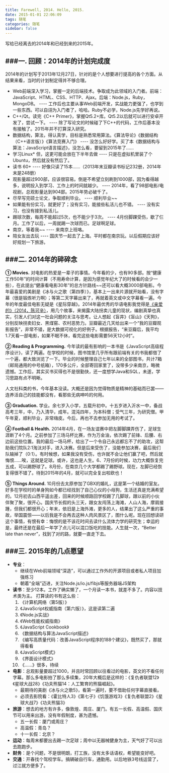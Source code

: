 ```yaml
---
title: Farewell, 2014. Hello, 2015.
date: 2015-01-01 22:06:09
tags: 随笔
categories: 随笔
sidebar: false
---
```

写给已经离去的2014年和已经到来的2015年。

<!-- more -->

###一. 回顾：2014年的计划完成度
---

2014年的计划写于2013年12月27日，针对的是个人想要进行提高的各个方面。从结果来看，当时的计划制定得并不够合理。

+ Web前端深入学习，掌握一定的后端技术。争取成为此领域的入门者。前端：JavaScript、HTML、CSS、HTTP、Ajax。后端：Node.js，Ruby，MongoDB。
    ---- 工作后也主要从事Web前端开发，实战能力更强了，也学到一些东西。可以自诩为入门者了，哈哈。Ruby不必学，Node.js先学好再说。
+ C++/Qt。读完《C++ Primer》，掌握Qt5.2+库。Qt5.2以后就可以进行安卓开发了，尝试一下。
    ---- 除了写论文的时候碰了下C++的代码，工作后基本没有接触了。2015年并不打算深入研究。
+ 数据结构，算法，得认真学，目标是熟悉常用算法。《算法导论》《数据结构（C++语言版）》《算法竞赛入门》
    ---- 没怎么好好学。买了本《数据结构与算法：JavaScript语言描述》，没怎么看，要留到2015年了……
+ 学习Linux* 但，这更可能会放在下半年去做
    ---- 只是在虚拟机里装了个Ubuntu，然后就没有然后了。
+ 读书 60+
    ---- 好像只读了15本……（2013年末豆瓣读书标记232册，2014年末是248册）
+ 观影量超过900部，应该很容易。倒是不希望立刻刷到1000部，因为看得越多，说明投入到学习、工作上的时间就越少。
    ---- 2014年，看了98部电影/电视剧，总观影量达到904部。2015年势必破千了。
+ 尽早写完硕士论文，争取顺利毕业。
    ---- 顺利毕业~~
+ 如果能有份实习，就更好了；没有实习，能接些私活儿也不错。
    ---- 没有实习，也没有接到私活儿。
+ 踢球次数，每周不能超过5次，也不能少于3次。
    ---- 4月份脚踝受伤，歇了仨月。工作了以后，一周就踢一次球而已。足球啊足球。
+ 南京，等着我~~
    ---- 来南京上班咯。
+ 陪女友出去玩
    ---- 国庆节一起去了上海。平时都在南京玩。以后假期应该好好规划一下旅游。

###二. 2014年的碎碎念
---
__① Movies.__  对电影的热爱是一辈子的事情。今年看的少，也有90多部。按“健康工作50年”的时间计算（不用寿命计算，是因为感觉年纪大了的时候看的会少一些），在此提出“健康看电影30年”的总方针路线~~还可以看大概3000部电影。今年最喜爱的美剧是《冰与火之歌（第四季）》，基本上一出来片源就开始看，没有字幕（很是锻炼听力啊）；等第二天字幕出来了，再就着英文或中文字幕看一遍。今年的年度最佳电影无疑是《星际穿越》。2014年最优秀的华语电影我觉得是<a href="http://movie.douban.com/subject/25798222/" target="_blank">《亲爱的》（2014，陈可辛）</a>，用几个故事，来揭露大陆拐卖儿童的现状，编剧真挚也真实，引发人们对这一社会问题的关注与思考。让人想起《盲井》《盲山》《天狗》，分别反映拐卖妇女、黑煤窑、农村恶势力。豆瓣最近几天给出来一个“我的豆瓣观影报告”，非常不错，是大数据可视化的好例子。根据报告，“来豆瓣后，我平均1.7天看一部电影，如果不眠不休，看完这些电影需要56天12小时”。

__② Reading & Programming.__  今年读的最有影响的一本书是《JavaScript高级程序设计》，读了两遍。在学校的时候，图书馆里几乎所有跟前端有关的书我都借了一个遍，都大致浏览了一下。毕业的时候整理自己七年以来的全部图书，共计7箱（邮局通用的中号纸箱），170多公斤，全部寄回家里了，没带多少来南京，略微遗憾。工作后，其实买书买得也不是很勤快，还一度想学Java和SQL，未遂，学习思路有点不明晰。

人文社科类的书，今年基本没读。大概还是因为觉得物质是精神的基础而已罢——连养活自己的技能都没有，看那些无病呻吟的何用。

__③ Graduation.__  学业。余七岁入小学，五载升初中。十五岁进入沂水一中，备战高考三年，中，乃入清华，成年。混沌四年，为本科僧；受气三年，为研究僧。甲午年夏，顺利毕业，非常嗨皮。今后，再也不去参加无用的考试了。

__④ Football & Health.__  2014年4月，在一场友谊赛中把左脚脚踝弄伤了，足球生涯断了4个月。之前参加了三场马杯比赛，作为万金油，依次踢了前锋、后腰、右边前这些位置。我的最后一场马杯，给出了一个令自己永远都忘不了的助攻，这帮助我们院队2:1淘汰对手，进入决赛。但是后来受伤了，没能参加决赛，最后我们队输掉了（0:1）。有时候想，如果我没有受伤，也许就不会让他们赢了吧，然后就悔恨……唉，这就是足球。或许，这也是人生。6、7月份的时候，功力大概恢复完五成，可以踢野球了。8月份，在南京几个大学都踢了踢野球。现在，左脚已经恢复得很不错了。待到2015年的4月，就可以完全复出啦欧也！

__⑤ Things Around.__  10月份去太原参加了GBX的婚礼，这是第一个结婚的室友。好多在学校时的单身狗如今都已经找到了自己心仪的小母狗，生活还真是充满希望的。12月初去山西平遥出差，回来的时候顺路回学校踢了几脚球，跟以前的小伙伴聚了聚，很开心。国庆节长假的头三天，跟女友闯荡上海滩，人山人海，摩肩接踵，但我们都很开心；年末，依旧是上海外滩，更多的人，结果出了这么严重的事故，举国震惊——以后我是不会再去这种人肉风景区了，图什么呢。现在回想读研这个事情，有恨有幸：悔恨的是不该花时间去读什么流体力学的研究生；幸运的是，最终还是在最后一年学了点儿可以混口饭吃的技能。人生就一次，“Better late than never”，找到了对的路，就要一直走下去。

###三. 2015年的几点愿望
---

+ __专业__：
    + 继续在Web前端领域“深造”，可以通过工作外的开源项目或者私人项目加强练习
    + 朝着“全端”迈进，关注Node.js/io.js/fibjs等服务器端JS架构
+ __读书__：至少12本。工作了确实懒了，一个月读一本书，就差不多了。内容以技术类为主。
    打算读的书有这么些：
    1. 《计算机网络（第5版）》
    2. 《JavaScript权威指南（第六版）》，这是读第二遍
    3. 《Node.js实战》
    4. 《Web性能权威指南》
    5. 《JavaScript Cookbook》
    6. 《数据结构与算法JavaScript描述》
    7. 《编写高质量代码：改善JavaScript程序的188个建议》，既然买了，那就得看看
    8. 《JavaScript模式》
    9. 《界面设计模式》
    10. 《……》很多，待续
+ __电影__：总观影量要超过1000，并且时常回顾以往看过的电影，英文的不看任何字幕。那么多电影拍了那么多续集，20年大概后是这样的：《复仇者联盟12》《星球大战28》《功夫熊猫14：人工繁育的熊猫崛起》。
    + 最期待的美剧《冰与火之歌5》，看第一遍时，要不借助任何字幕直接看。
    + 必须去影院看：《霍比特人3》《第七子》《饥饿游戏3》《复仇者联盟2》《星球大战7》《功夫熊猫3》
+ __旅游__：想去的地方有许多，像敦煌、周庄、厦门。有五一长假、高温假、国庆节可以用来出游。没有年假制度，甚为遗憾。
    + 五一长假：厦门或周庄？
    + 高温假：青岛？
    + 十一长假：北京？
+ __运动__：每周末都要出去踢一次足球；周中以无器械健身为主，天气好了可以出去跑跑步。
+ __财务__：是个问题，不是很明朗，打工族，没有太多话语权，希望能变好吧。
+ __交通__：开春找个驾校学车。搞辆破自行车，通勤用。以后地铁3号线运营了，过江就方便多了。